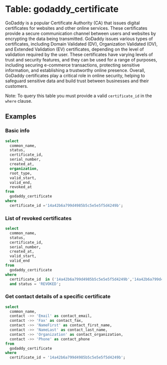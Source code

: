 # Table: godaddy_certificate

GoDaddy is a popular Certificate Authority (CA) that issues digital certificates for websites and other online services. These certificates provide a secure communication channel between users and websites by encrypting the data being transmitted. GoDaddy issues various types of certificates, including Domain Validated (DV), Organization Validated (OV), and Extended Validation (EV) certificates, depending on the level of validation required by the user. These certificates have varying levels of trust and security features, and they can be used for a range of purposes, including securing e-commerce transactions, protecting sensitive information, and establishing a trustworthy online presence. Overall, GoDaddy certificates play a critical role in online security, helping to safeguard sensitive data and build trust between businesses and their customers.

Note: To query this table you must provide a valid `certificate_id` in the `where` clause.

## Examples

### Basic info

```sql
select
  common_name,
  status,
  certificate_id,
  serial_number,
  created_at,
  organization,
  root_type,
  valid_start,
  valid_end,
  revoked_at
from
  godaddy_certificate
where
  certificate_id ='14a42b6a799d4985b5c5e5e5f5d4249b';
```

### List of revoked certificates

```sql
select
  common_name,
  status,
  certificate_id,
  serial_number,
  created_at,
  valid_start,
  valid_end
from
  godaddy_certificate
where
  certificate_id  in ('14a42b6a799d4985b5c5e5e5f5d4249b','14a42b6a799d4985b5c5e5e5f5d4249f')
  and status = 'REVOKED';
```

### Get contact details of a specific certificate

```sql
select
  common_name,
  contact ->> 'Email' as contact_email,
  contact ->> 'Fax' as contact_fax,
  contact ->> 'NameFirst' as contact_first_name,
  contact ->> 'NameLast' as contact_last_name,
  contact ->> 'Organization' as contact_organization,
  contact ->> 'Phone' as contact_phone
from
  godaddy_certificate
where
  certificate_id = '14a42b6a799d4985b5c5e5e5f5d4249b';
```

